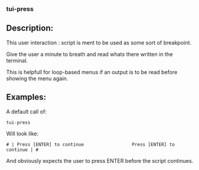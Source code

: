 ### tui-press

Description:
------------

This user interaction : script  is ment to be used as some sort of breakpoint.

Give the user a minute to breath and read whats there written in the terminal.

This is helpfull for loop-based menus if an output is to be read before showing the menu again.


Examples:
---------
A default call of:

	tui-press
	
Will look like:

	# | Press [ENTER] to continue                  Press [ENTER] to continue | #
	
And obviously expects the user to press ENTER before the script continues.